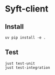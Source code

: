 # Syft-client

## Install

```
uv pip install -e .
```

## Test

```
just test-unit
just test-integration
```
